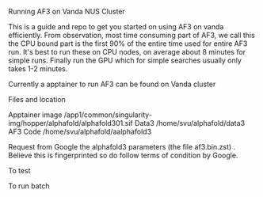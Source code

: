 Running AF3 on Vanda NUS Cluster

This is a guide and repo to get you started on using AF3 on vanda efficiently. From observation, most time consuming part of AF3, we call this the CPU bound part is the first 90% of the entire time used for entire AF3 run. It's best to run these on CPU nodes, on average about 8 minutes for simple runs. Finally run the GPU which for simple searches usually only takes 1-2 minutes.

Currently a apptainer to run AF3 can be found on Vanda cluster

Files and location

Apptainer image /app1/common/singularity-img/hopper/alphafold/alphafold301.sif 
Data3 /home/svu/alphafold/data3 
AF3 Code /home/svu/alphafold/aalphafold3

Request from Google the alphafold3 parameters (the file af3.bin.zst) . Believe this is fingerprinted so do follow terms of condition by Google.

To test


To run batch 

